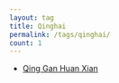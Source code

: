 ```yaml
---
layout: tag
title: Qinghai
permalink: /tags/qinghai/
count: 1
---
```


- [Qing Gan Huan Xian ](http://yoursite.com/2019/06/28/tour-qinghai/)
